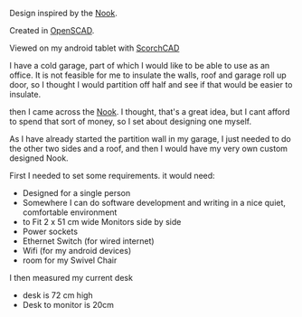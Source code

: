 Design inspired by the <a href="http://nook.do/">Nook</a>.

Created in <a href="http://www.openscad.org/">OpenSCAD</a>.

Viewed on my android tablet with <a href="https://play.google.com/store/apps/details?id=com.scorchworks.scorchcad&hl=en_GB">ScorchCAD</a>


I have a cold garage, part of which I would like to be able to use as an office. It is not feasible for me to insulate the walls, roof and garage roll up door, so I thought I would partition off half and see if that would be easier to insulate.

then I came across the <a href="http://nook.do/">Nook</a>. I thought, that's a great idea, but I cant afford to spend that sort of money, so I set about designing one myself.

As I have already started the partition wall in my garage, I just needed to do the other two sides and a roof, and then I would have my very own custom designed Nook.

First I needed to set some requirements. it would need:
  * Designed for a single person
  * Somewhere I can do software development and writing in a nice quiet, comfortable environment
  * to Fit 2 x 51 cm wide Monitors side by side
  * Power sockets
  * Ethernet Switch (for wired internet)
  * Wifi (for my android devices)
  * room for my Swivel Chair

I then measured my current desk
  * desk is 72 cm high
  * Desk to monitor is 20cm


